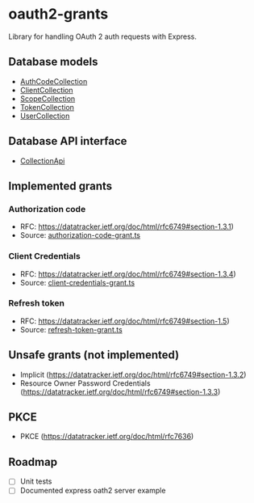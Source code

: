# oauth2-grants

Library for handling OAuth 2 auth requests with Express.

## Database models

- [AuthCodeCollection](https://github.com/jaccomeijer/oauth2-grants/blob/main/src/collection/auth-code.ts)
- [ClientCollection](https://github.com/jaccomeijer/oauth2-grants/blob/main/src/collection/client.ts)
- [ScopeCollection](https://github.com/jaccomeijer/oauth2-grants/blob/main/src/collection/scope.ts)
- [TokenCollection](https://github.com/jaccomeijer/oauth2-grants/blob/main/src/collection/token.ts)
- [UserCollection](https://github.com/jaccomeijer/oauth2-grants/blob/main/src/collection/user.ts)

## Database API interface

- [CollectionApi](https://github.com/jaccomeijer/oauth2-grants/blob/main/src/collection/collection-api.ts)

## Implemented grants

### Authorization code

- RFC: <https://datatracker.ietf.org/doc/html/rfc6749#section-1.3.1>)
- Source: [authorization-code-grant.ts](https://github.com/jaccomeijer/oauth2-grants/blob/main/src/token-response/grants/authorization-code-grant.ts)

### Client Credentials

- RFC: <https://datatracker.ietf.org/doc/html/rfc6749#section-1.3.4>)
- Source: [client-credentials-grant.ts](https://github.com/jaccomeijer/oauth2-grants/blob/main/src/token-response/grants/client-credentials-grant.ts)

### Refresh token

- RFC: <https://datatracker.ietf.org/doc/html/rfc6749#section-1.5>)
- Source: [refresh-token-grant.ts](https://github.com/jaccomeijer/oauth2-grants/blob/main/src/token-response/grants/refresh-token-grant.ts)

## Unsafe grants (not implemented)

- Implicit (<https://datatracker.ietf.org/doc/html/rfc6749#section-1.3.2>)
- Resource Owner Password Credentials (<https://datatracker.ietf.org/doc/html/rfc6749#section-1.3.3>)

## PKCE

- PKCE (<https://datatracker.ietf.org/doc/html/rfc7636>)

## Roadmap

- [ ] Unit tests
- [ ] Documented express oath2 server example
